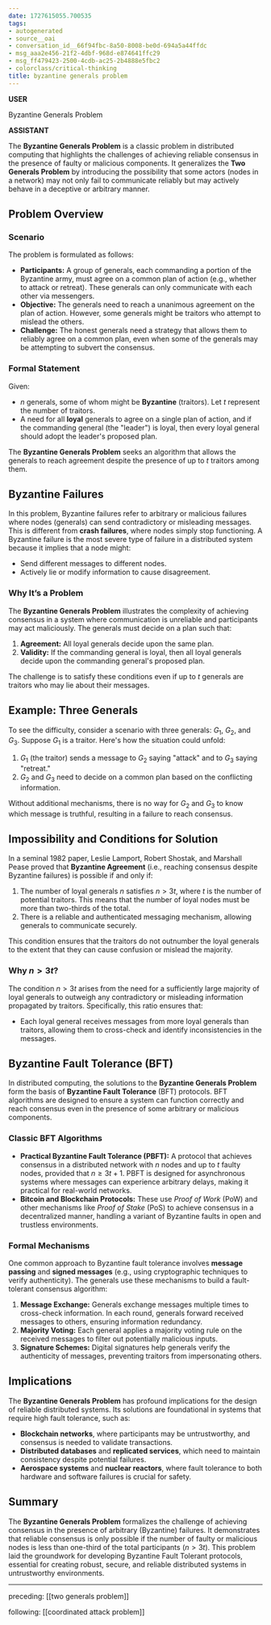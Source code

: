 ```yaml
---
date: 1727615055.700535
tags:
- autogenerated
- source__oai
- conversation_id__66f94fbc-8a50-8008-be0d-694a5a44ffdc
- msg_aaa2e456-21f2-4dbf-968d-e874641ffc29
- msg_ff479423-2500-4cdb-ac25-2b4888e5fbc2
- colorclass/critical-thinking
title: byzantine generals problem
---
```


**USER**

Byzantine Generals Problem


**ASSISTANT**

The **Byzantine Generals Problem** is a classic problem in distributed computing that highlights the challenges of achieving reliable consensus in the presence of faulty or malicious components. It generalizes the **Two Generals Problem** by introducing the possibility that some actors (nodes in a network) may not only fail to communicate reliably but may actively behave in a deceptive or arbitrary manner.

## Problem Overview

### Scenario

The problem is formulated as follows:

- **Participants:** A group of generals, each commanding a portion of the Byzantine army, must agree on a common plan of action (e.g., whether to attack or retreat). These generals can only communicate with each other via messengers.
- **Objective:** The generals need to reach a unanimous agreement on the plan of action. However, some generals might be traitors who attempt to mislead the others.
- **Challenge:** The honest generals need a strategy that allows them to reliably agree on a common plan, even when some of the generals may be attempting to subvert the consensus.

### Formal Statement

Given:
- $n$ generals, some of whom might be **Byzantine** (traitors). Let $t$ represent the number of traitors.
- A need for all **loyal** generals to agree on a single plan of action, and if the commanding general (the "leader") is loyal, then every loyal general should adopt the leader's proposed plan.

The **Byzantine Generals Problem** seeks an algorithm that allows the generals to reach agreement despite the presence of up to $t$ traitors among them.

## Byzantine Failures

In this problem, Byzantine failures refer to arbitrary or malicious failures where nodes (generals) can send contradictory or misleading messages. This is different from **crash failures**, where nodes simply stop functioning. A Byzantine failure is the most severe type of failure in a distributed system because it implies that a node might:

- Send different messages to different nodes.
- Actively lie or modify information to cause disagreement.

### Why It’s a Problem

The **Byzantine Generals Problem** illustrates the complexity of achieving consensus in a system where communication is unreliable and participants may act maliciously. The generals must decide on a plan such that:

1. **Agreement:** All loyal generals decide upon the same plan.
2. **Validity:** If the commanding general is loyal, then all loyal generals decide upon the commanding general's proposed plan.

The challenge is to satisfy these conditions even if up to $t$ generals are traitors who may lie about their messages.

## Example: Three Generals

To see the difficulty, consider a scenario with three generals: $G_1$, $G_2$, and $G_3$. Suppose $G_1$ is a traitor. Here's how the situation could unfold:

1. $G_1$ (the traitor) sends a message to $G_2$ saying "attack" and to $G_3$ saying "retreat."
2. $G_2$ and $G_3$ need to decide on a common plan based on the conflicting information.

Without additional mechanisms, there is no way for $G_2$ and $G_3$ to know which message is truthful, resulting in a failure to reach consensus.

## Impossibility and Conditions for Solution

In a seminal 1982 paper, Leslie Lamport, Robert Shostak, and Marshall Pease proved that **Byzantine Agreement** (i.e., reaching consensus despite Byzantine failures) is possible if and only if:

1. The number of loyal generals $n$ satisfies $n > 3t$, where $t$ is the number of potential traitors. This means that the number of loyal nodes must be more than two-thirds of the total.
2. There is a reliable and authenticated messaging mechanism, allowing generals to communicate securely.

This condition ensures that the traitors do not outnumber the loyal generals to the extent that they can cause confusion or mislead the majority. 

### Why $n > 3t$?

The condition $n > 3t$ arises from the need for a sufficiently large majority of loyal generals to outweigh any contradictory or misleading information propagated by traitors. Specifically, this ratio ensures that:

- Each loyal general receives messages from more loyal generals than traitors, allowing them to cross-check and identify inconsistencies in the messages.

## Byzantine Fault Tolerance (BFT)

In distributed computing, the solutions to the **Byzantine Generals Problem** form the basis of **Byzantine Fault Tolerance** (BFT) protocols. BFT algorithms are designed to ensure a system can function correctly and reach consensus even in the presence of some arbitrary or malicious components.

### Classic BFT Algorithms

- **Practical Byzantine Fault Tolerance (PBFT):** A protocol that achieves consensus in a distributed network with $n$ nodes and up to $t$ faulty nodes, provided that $n \geq 3t + 1$. PBFT is designed for asynchronous systems where messages can experience arbitrary delays, making it practical for real-world networks.
- **Bitcoin and Blockchain Protocols:** These use *Proof of Work* (PoW) and other mechanisms like *Proof of Stake* (PoS) to achieve consensus in a decentralized manner, handling a variant of Byzantine faults in open and trustless environments.

### Formal Mechanisms

One common approach to Byzantine fault tolerance involves **message passing** and **signed messages** (e.g., using cryptographic techniques to verify authenticity). The generals use these mechanisms to build a fault-tolerant consensus algorithm:

1. **Message Exchange:** Generals exchange messages multiple times to cross-check information. In each round, generals forward received messages to others, ensuring information redundancy.
2. **Majority Voting:** Each general applies a majority voting rule on the received messages to filter out potentially malicious inputs.
3. **Signature Schemes:** Digital signatures help generals verify the authenticity of messages, preventing traitors from impersonating others.

## Implications

The **Byzantine Generals Problem** has profound implications for the design of reliable distributed systems. Its solutions are foundational in systems that require high fault tolerance, such as:

- **Blockchain networks**, where participants may be untrustworthy, and consensus is needed to validate transactions.
- **Distributed databases** and **replicated services**, which need to maintain consistency despite potential failures.
- **Aerospace systems** and **nuclear reactors**, where fault tolerance to both hardware and software failures is crucial for safety.

## Summary

The **Byzantine Generals Problem** formalizes the challenge of achieving consensus in the presence of arbitrary (Byzantine) failures. It demonstrates that reliable consensus is only possible if the number of faulty or malicious nodes is less than one-third of the total participants ($n > 3t$). This problem laid the groundwork for developing Byzantine Fault Tolerant protocols, essential for creating robust, secure, and reliable distributed systems in untrustworthy environments.


---

preceding: [[two generals problem]]  


following: [[coordinated attack problem]]